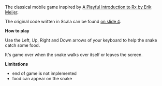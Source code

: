 The classical mobile game inspired by [A Playful Introduction to Rx by Erik Meijer](https://youtu.be/WKore-AkisY).

The original code written in Scala can be found [on slide 4](http://ecoop14.it.uu.se/programme/Rx.pdf).

**How to play**

Use the Left, Up, Right and Down arrows of your keyboard to help the snake catch some food.

It's game over when the snake walks over itself or leaves the screen.


**Limitations**

 - end of game is not implemented
 - food can appear on the snake